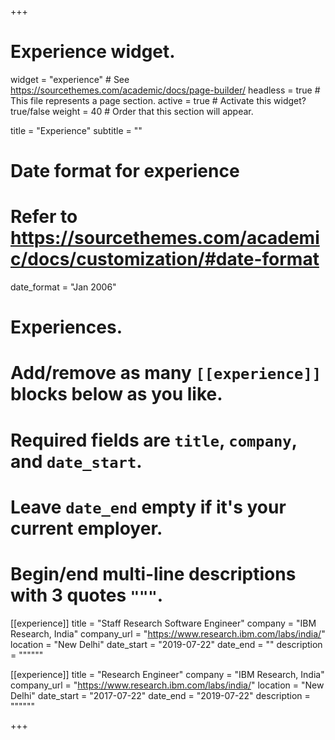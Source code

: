 +++
# Experience widget.
widget = "experience"  # See https://sourcethemes.com/academic/docs/page-builder/
headless = true  # This file represents a page section.
active = true  # Activate this widget? true/false
weight = 40  # Order that this section will appear.

title = "Experience"
subtitle = ""

# Date format for experience
#   Refer to https://sourcethemes.com/academic/docs/customization/#date-format
date_format = "Jan 2006"

# Experiences.
#   Add/remove as many `[[experience]]` blocks below as you like.
#   Required fields are `title`, `company`, and `date_start`.
#   Leave `date_end` empty if it's your current employer.
#   Begin/end multi-line descriptions with 3 quotes `"""`.
[[experience]]
  title = "Staff Research Software Engineer"
  company = "IBM Research, India"
  company_url = "https://www.research.ibm.com/labs/india/"
  location = "New Delhi"
  date_start = "2019-07-22"
  date_end = ""
  description = """"""

[[experience]]
  title = "Research Engineer"
  company = "IBM Research, India"
  company_url = "https://www.research.ibm.com/labs/india/"
  location = "New Delhi"
  date_start = "2017-07-22"
  date_end = "2019-07-22"
  description = """"""

+++
